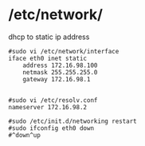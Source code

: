 # /etc/network/

dhcp to static ip address

    #sudo vi /etc/network/interface
    iface eth0 inet static
        address 172.16.98.100
        netmask 255.255.255.0
        gateway 172.16.98.1
    
    
    #sudo vi /etc/resolv.conf
    nameserver 172.16.98.2
        
    #sudo /etc/init.d/networking restart
    #sudo ifconfig eth0 down
    #^down^up
    
